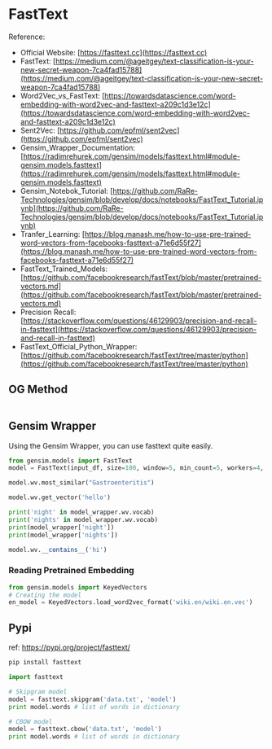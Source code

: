 # FastText

Reference: 

- Official Website: [https://fasttext.cc](https://fasttext.cc)
- FastText: [https://medium.com/@ageitgey/text-classification-is-your-new-secret-weapon-7ca4fad15788](https://medium.com/@ageitgey/text-classification-is-your-new-secret-weapon-7ca4fad15788)
- Word2Vec_vs_FastText: [https://towardsdatascience.com/word-embedding-with-word2vec-and-fasttext-a209c1d3e12c](https://towardsdatascience.com/word-embedding-with-word2vec-and-fasttext-a209c1d3e12c)
- Sent2Vec: [https://github.com/epfml/sent2vec](https://github.com/epfml/sent2vec)
- Gensim\_Wrapper_Documentation: [https://radimrehurek.com/gensim/models/fasttext.html#module-gensim.models.fasttext](https://radimrehurek.com/gensim/models/fasttext.html#module-gensim.models.fasttext)
- Gensim\_Notebok_Tutorial: [https://github.com/RaRe-Technologies/gensim/blob/develop/docs/notebooks/FastText_Tutorial.ipynb](https://github.com/RaRe-Technologies/gensim/blob/develop/docs/notebooks/FastText_Tutorial.ipynb)
- Tranfer_Learning: [https://blog.manash.me/how-to-use-pre-trained-word-vectors-from-facebooks-fasttext-a71e6d55f27](https://blog.manash.me/how-to-use-pre-trained-word-vectors-from-facebooks-fasttext-a71e6d55f27)
- FastText\_Trained_Models: [https://github.com/facebookresearch/fastText/blob/master/pretrained-vectors.md](https://github.com/facebookresearch/fastText/blob/master/pretrained-vectors.md)
- Precision Recall: [https://stackoverflow.com/questions/46129903/precision-and-recall-in-fasttext](https://stackoverflow.com/questions/46129903/precision-and-recall-in-fasttext)
- FastText\_Official\_Python_Wrapper: [https://github.com/facebookresearch/fastText/tree/master/python](https://github.com/facebookresearch/fastText/tree/master/python)

## OG Method 

```

```

## Gensim Wrapper

Using the Gensim Wrapper, you can use fasttext quite easily. 

```py 
from gensim.models import FastText
model = FastText(input_df, size=100, window=5, min_count=5, workers=4, sg=1)

model.wv.most_similar("Gastroenteritis")

model.wv.get_vector('hello')
```

```py 
print('night' in model_wrapper.wv.vocab)
print('nights' in model_wrapper.wv.vocab)
print(model_wrapper['night'])
print(model_wrapper['nights'])

model.wv.__contains__('hi')
```

### Reading Pretrained Embedding 

```py
from gensim.models import KeyedVectors
# Creating the model
en_model = KeyedVectors.load_word2vec_format('wiki.en/wiki.en.vec')
```

## Pypi 
ref: https://pypi.org/project/fasttext/

```sh 
pip install fasttext 
```

```py 
import fasttext

# Skipgram model
model = fasttext.skipgram('data.txt', 'model')
print model.words # list of words in dictionary

# CBOW model
model = fasttext.cbow('data.txt', 'model')
print model.words # list of words in dictionary
```
